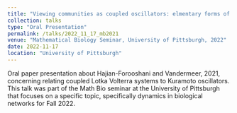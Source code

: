 ```yaml
---
title: "Viewing communities as coupled oscillators: elmentary forms of Lotka Volterra to Kuramoto"
collection: talks
type: "Oral Presentation"
permalink: /talks/2022_11_17_mb2021
venue: "Mathematical Biology Seminar, University of Pittsburgh, 2022"
date: 2022-11-17
location: "University of Pittsburgh"
---
```


Oral paper presentation about Hajian-Forooshani and Vandermeer, 2021, concerning relating coupled Lotka Volterra systems to Kuramoto oscillators. This talk was part of the Math Bio seminar at the University of Pittsburgh that focuses on a specific topic, specifically dynamics in biological networks for Fall 2022.
